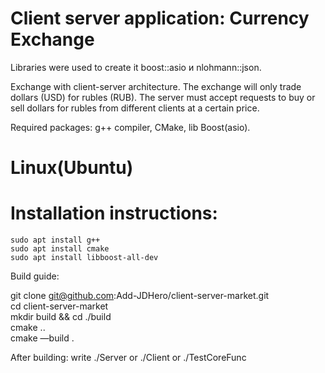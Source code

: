 # Client server application: Currency Exchange 

Libraries were used to create it boost::asio и nlohmann::json.

Exchange with client-server architecture. The exchange will only trade dollars (USD) for rubles (RUB).
The server must accept requests to buy or sell dollars for rubles from different clients at a certain price.


Required packages: g++ compiler, CMake,  lib Boost(asio).

# Linux(Ubuntu)
# Installation instructions:
```
sudo apt install g++
sudo apt install cmake
sudo apt install libboost-all-dev
```

Build guide:

git clone git@github.com:Add-JDHero/client-server-market.git  
cd client-server-market  
mkdir build && cd ./build  
cmake ..  
cmake —build .  

After building: write ./Server or ./Client or ./TestCoreFunc



